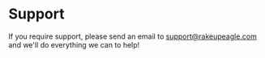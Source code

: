 # Support

If you require support, please send an email to support@rakeupeagle.com and we'll do everything we can to help!
